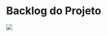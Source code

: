 # Backlog do Projeto

<img src= https://github.com/PedroHFLara/Utopia_2023/assets/103151820/3eb421f8-fb6c-4a3c-a120-5e62a1fcf873 />
